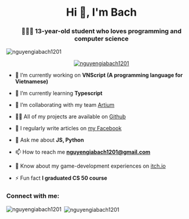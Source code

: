 <h1 align="center">Hi 👋, I'm Bach</h1>
<h3 align="center">🤖🤖🤖 13-year-old student who loves programming and computer science</h3>

<p align="left"> <img src="https://komarev.com/ghpvc/?username=nguyengiabach1201&label=Profile%20views&color=0e75b6&style=flat" alt="nguyengiabach1201" /> </p>

<p align="center"> <a href="https://github.com/ryo-ma/github-profile-trophy"><img src="https://github-profile-trophy.vercel.app/?username=nguyengiabach1201" alt="nguyengiabach1201" /></a> </p>

- 🔭 I’m currently working on **VNScript (A programming language for Vietnamese)**

- 🌱 I’m currently learning **Typescript**

- 👯 I’m collaborating with my team [Artium](https://github.com/artium-team)

- 👨‍💻 All of my projects are available on [Github](https://github.com/nguyengiabach1201?tab=repositories)

- 📝 I regularly write articles on [my Facebook](https://www.facebook.com/profile.php?id=100089037395226)

- 💬 Ask me about **JS, Python**

- 📫 How to reach me **nguyengiabach1201@gmail.com**

- 📄 Know about my game-development experiences on  [itch.io](https://nguyengiabach1201.itch.io/)

- ⚡ Fun fact **I graduated CS 50 course**

<h3 align="left">Connect with me:</h3>
<p align="left">
</p>

<p><img align="left" src="https://github-readme-stats.vercel.app/api/top-langs?username=nguyengiabach1201&show_icons=true&locale=en&layout=compact" alt="nguyengiabach1201" /></p>

<p>&nbsp;<img align="center" src="https://github-readme-stats.vercel.app/api?username=nguyengiabach1201&show_icons=true&locale=en" alt="nguyengiabach1201" /></p>
